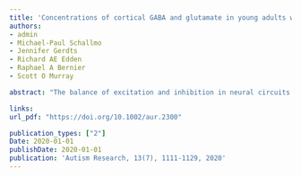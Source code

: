 ```yaml
---
title: 'Concentrations of cortical GABA and glutamate in young adults with autism spectrum disorder'
authors: 
- admin
- Michael‐Paul Schallmo
- Jennifer Gerdts
- Richard AE Edden
- Raphael A Bernier
- Scott O Murray

abstract: "The balance of excitation and inhibition in neural circuits is hypothesized to be increased in autism spectrum disorder, possibly mediated by altered signaling of the inhibitory neurotransmitter γ-aminobutyric acid (GABA), yet empirical evidence in humans is inconsistent. We used edited magnetic resonance spectroscopy (MRS) to quantify signals associated with both GABA and the excitatory neurotransmitter glutamate in multiple regions of the sensory and sensorimotor cortex, including primary visual, auditory, and motor areas in adult individuals with autism and in neurotypical controls. Despite the strong a priori hypothesis of reduced GABA in autism spectrum disorder, we found no group differences in neurometabolite concentrations in any of the examined regions and no correlations of MRS measure with psychophysical visual sensitivity or autism symptomatology. We demonstrate high data quality that is comparable across groups, with a relatively large sample of well-characterized participants, and use Bayesian statistics to corroborate the lack of any group differences. We conclude that levels of GABA and Glx (glutamate, glutamine, and glutathione) in the sensory and sensorimotor cortex, as measured with MRS at 3T, are comparable in adults with autism and neurotypical individuals."

links:
url_pdf: "https://doi.org/10.1002/aur.2300"

publication_types: ["2"]
Date: 2020-01-01
publishDate: 2020-01-01
publication: 'Autism Research, 13(7), 1111-1129, 2020'
---
```

